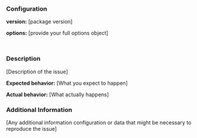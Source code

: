 <!--
    This template is for bug reports. 
    If you are reporting a bug, please continue on. Note that leaving sections blank will make it difficult for us to troubleshoot and we may have to close the issue. 
    
    If you are here for another reason, please remove section below.
-->

### Configuration
**version:** [package version]

**options:** [provide your full options object]
```js



```
<!-- Note that if you don't provide urls which we can use to reproduce problem - in most of cases we will not be able to help and issue will be closed. -->

### Description

[Description of the issue]

**Expected behavior:** [What you expect to happen]

**Actual behavior:** [What actually happens]

### Additional Information

[Any additional information configuration or data that might be necessary to reproduce the issue]
